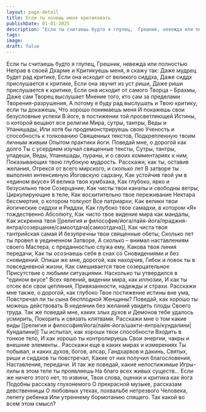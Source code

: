 ```yaml
---
layout: page-detail
title: Если ты хочешь меня критиковать
publishDate: 01-01-2025
description: "Если ты считаешь будто я глупец,  Грешник, невежда или полностью  Неправ в своей Дхарме и  Критикуешь меня, я скажу так:  Даже мудрец будет рад критике..."
tags:
image:
draft: false
---
```

Если ты считаешь будто я глупец,  Грешник, невежда или полностью  Неправ в своей Дхарме и  Критикуешь меня, я скажу так:  Даже мудрец будет рад критике,  Если она исходит от великого сиддха,  Даже сиддх прислушается к критике,  Если она звучит из уст риши,  Даже риши прислушается к критике,  Если она исходит от самого Творца –  Брахмы,  Даже сам Творец выслушает  Мнение того, кто сам за пределами  Творения-разрушения,  А потому я буду рад выслушать и  Твою критику, если ты докажешь,  Что хорошо понимаешь меня  И покажешь свои безусловные успехи  В йоге, в постижении той просветляющей  Истины, о которой вещают все религии  Мира, сутры, тантры, Веды и Упанишады,  Или хотя бы продемонстрируешь свою  Ученость и способность к толкованию  Священных текстов,  Подкрепленную твоим личным живым  Опытом практики йоги.  Поведай мне, о дорогой как долго  Ты с усердием изучал священные тексты,  Сутры, тантры, упадеши, Веды,  Упанишады, пураны, и о своих комментариях к ним,  Показывающих твою глубокую мудрость.  Расскажи, как ты, оставив желания,  Отрекся от всего мирского, и сколько лет  В затворе ты выполнял интенсивную  Йоговскую садхану,  Как устойчив твой ум в «едином вкусе»  И велика твоя кумбхака,  Как глубоко, ярко и безусильно твое  Созерцание,  Как чисты твои каналы и свободны ветры,  Циркулирующие в теле,  Как восхитительно твое переживание  Нектара бессмертия, о котором толкуют  Все патриархи,  Как велики твои йогические сиддхи и  Риддхи,  Как глубоко твое самадхи, в котором  «Я» тождественно Абсолюту,  Как чисто твое видение мира как мандалы,  Как искренна твоя [[религия и философия/йога/лайя-йога/праджня-янтра/созерцание/самоотдача|самоотдача]],  Как чиста твоя тантрийская самая  И безупречны твои священные обеты,  Сколько лет ты провел в уединенном  Затворе,  А сколько – внимал наставлениям своего  Мастера, с преданностью служа ему,  Какова твоя линия передачи,  Как ты осознаешь себя в снах со  Сновидениями и без сновидений.  Опиши же мне, дорогой, как находчив,  Гибок и ловок ты в повседневной жизни,  Как смешивается твое созерцательное  Присутствие с любыми ситуациями.  Насколько ты утвердился в "едином вкусе"  Всех явлений, видении мира, как иллюзии,  И как ты отсек все свои цепляния,  Привязанности, надежды и страхи.  Расскажи мне также, о дорогой, как глубоко  Твое постижение истины вне ума,  Повстречал ли ты сына бесплодной  Женщины?  Поведай, как хорошо ты можешь действовать  В недеянии без желаний увидеть плоды  Своего труда.  Так же поведай мне, каких злых духов и  Демонов тебе удалось усмирить,  Покорить и связать клятвами.  Расскажи мне о том какие виды [[религия и философия/йога/лайя-йога/шакти-янтра/кундалини|Кундалини]]  Ты испытал, как хороши твои способности  Входить в тонкое тело,  И как хорошо ты контролируешь  Свои энергии, чакры и внешние элементы..  Расскажи еще в каких мирах и измерениях  Ты побывал, и каких духов, богов, апсар,  Гандхарвов и дакинь,  Святых, риши и сиддхов ты повстречал,  Какие от них получил благословения,  Наставления, передачи.  И так же поведай, какие непостижимые  Игры-лилы в этом теле ты проявляешь  На благо всех живых существ...  Если же ничего этого нет, то извини,  Твои слова, оценки и критика как йога  Подобны рассказу глухонемого  О прекрасной музыке, рассказам девственницы  О любовных утехах, похвальбе нетрезвого  Человека, лепету ребенка  Или утреннему бормотанию спящего.  Так какой во всем этом смысл?
  
